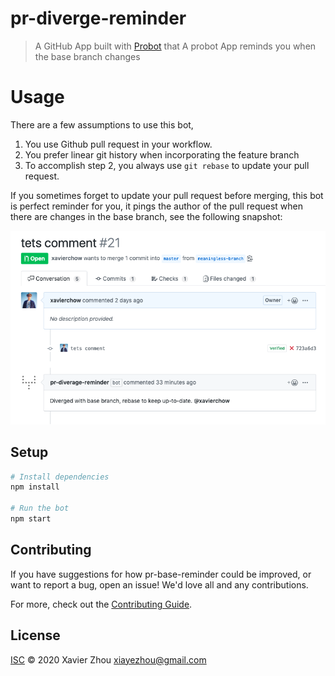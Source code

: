 # pr-diverge-reminder

> A GitHub App built with [Probot](https://github.com/probot/probot) that A probot App reminds you when the base branch changes

# Usage 

There are a few assumptions to use this bot,
1. You use Github pull request in your workflow.
2. You prefer linear git history when incorporating the feature branch 
3. To accomplish step 2, you always use `git rebase` to update your pull request. 

If you sometimes forget to update your pull request before merging, this bot is perfect reminder for you,
it pings the author of the pull request when there are changes in the base branch, see the following snapshot:

<img src="https://raw.githubusercontent.com/xavierchow/asset/master/pr-diverge-reminder/usage.png" width="650">

## Setup

```sh
# Install dependencies
npm install

# Run the bot
npm start
```

## Contributing

If you have suggestions for how pr-base-reminder could be improved, or want to report a bug, open an issue! We'd love all and any contributions.

For more, check out the [Contributing Guide](CONTRIBUTING.md).

## License

[ISC](LICENSE) © 2020 Xavier Zhou <xiayezhou@gmail.com>
